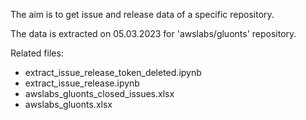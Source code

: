 The aim is to get issue and release data of a specific repository. 

The data is extracted on 05.03.2023 for 'awslabs/gluonts' repository. 

Related files: 

- extract_issue_release_token_deleted.ipynb
- extract_issue_release.ipynb
- awslabs_gluonts_closed_issues.xlsx
- awslabs_gluonts.xlsx
